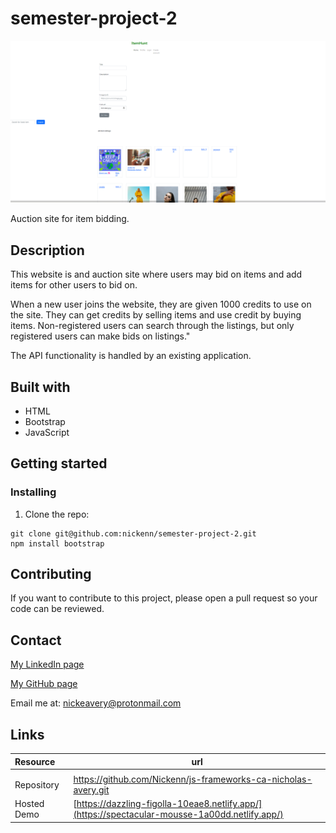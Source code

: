 # semester-project-2

<img src="/ItemHunt-screenshot.png" alt="Screenshot of the ItemHunt website on desktop">

Auction site for item bidding. 

## Description

This website is and auction site where users may bid on items and add items for other users to bid on. 

When a new user joins the website, they are given 1000 credits to use on the site. They can get credits by selling items and use credit by buying items. Non-registered users can search through the listings, but only registered users can make bids on listings."

The API functionality is handled by an existing application.

## Built with

- HTML
- Bootstrap
- JavaScript

## Getting started

### Installing

1. Clone the repo:

```
git clone git@github.com:nickenn/semester-project-2.git
npm install bootstrap
```

## Contributing

If you want to contribute to this project, please open a pull request so your code can be reviewed.

## Contact

[My LinkedIn page](https://www.linkedin.com/in/nicholas-avery-85415024a/)

[My GitHub page](https://github.com/Nickenn)

Email me at: nickeavery@protonmail.com

## Links

| Resource    | url                                                            |
| :---------- | -------------------------------------------------------------- |
|             |
| Repository  | https://github.com/Nickenn/js-frameworks-ca-nicholas-avery.git |
| Hosted Demo | [https://dazzling-figolla-10eae8.netlify.app/](https://spectacular-mousse-1a00dd.netlify.app/)                   |


